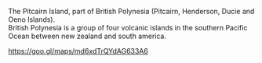 
The Pitcairn Island, part of  British Polynesia (Pitcairn, Henderson, Ducie and Oeno Islands).  
British Polynesia is a group of four volcanic islands in the southern Pacific Ocean between new zealand and south america.    

https://goo.gl/maps/md6xdTrQYdAG633A6  

